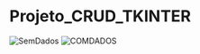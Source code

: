 # Projeto_CRUD_TKINTER
![SemDados](https://github.com/DanSRO/Projeto_CRUD_TKINTER/assets/77812386/2ccc1911-7c0b-4697-af34-484e443313e3)
![COMDADOS](https://github.com/DanSRO/Projeto_CRUD_TKINTER/assets/77812386/7fa3dde7-0d0b-4c51-a4f5-baa1a7194953)
